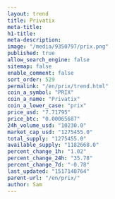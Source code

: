 ```yaml
---
layout: trend
title: Privatix
meta-title: 
h1-title: 
meta-description: 
image: "/media/9350797/prix.png"
published: true
allow_search_engine: false
sitemap: false
enable_comment: false
sort_order: 529
permalink: "/en/prix/trend.html"
coin_a_symbol: "PRIX"
coin_a_name: "Privatix"
coin_a_lower_case: "prix"
price_usd: "7.71795"
price_btc: "0.00065687"
24h_volume_usd: "10230.0"
market_cap_usd: "1275455.0"
total_supply: "1275455.0"
available_supply: "1182668.0"
percent_change_1h: "1.02"
percent_change_24h: "35.78"
percent_change_7d: "-0.78"
last_updated: "1517140764"
parent-url: "/en/prix/"
author: Sam
---
```


